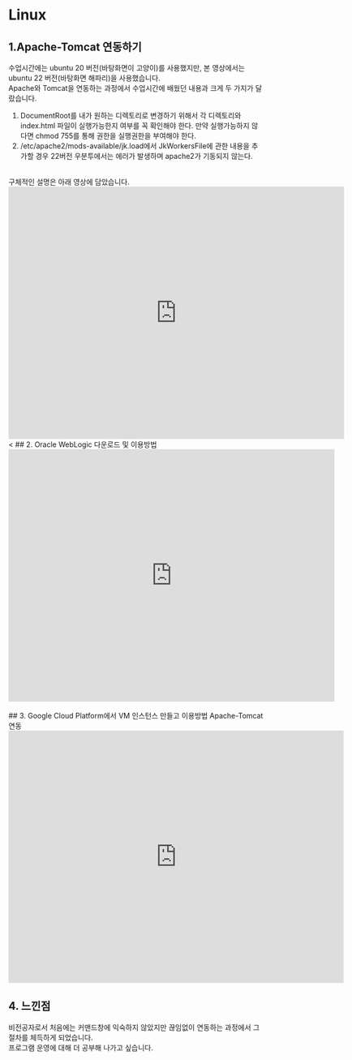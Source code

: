 # Linux<br>

## 1.Apache-Tomcat 연동하기
수업시간에는 ubuntu 20 버전(바탕화면이 고양이)를 사용했지만, 본 영상에서는 ubuntu 22 버전(바탕화면 해파리)을 사용했습니다.<br>
Apache와 Tomcat을 연동하는 과정에서 수업시간에 배웠던 내용과 크게 두 가지가 달랐습니다. <br>
1. DocumentRoot를 내가 원하는 디렉토리로 변경하기 위해서 각 디렉토리와 index.html 파일이 실행가능한지 여부를 꼭 확인해야 한다. 만약 실행가능하지 않다면 chmod 755를 통해 권한을 실행권한을 부여해야 한다. <br>
2. /etc/apache2/mods-available/jk.load에서 JkWorkersFile에 관한 내용을 추가할 경우 22버전 우분투에서는 에러가 발생하며 apache2가 기동되지 않는다.<br>
<br>
구체적인 설명은 아래 영상에 담았습니다.<br>
<iframe width="662" height="498" src="https://www.youtube.com/embed/8DanEIglx8w" title="YouTube video player" frameborder="0" allow="accelerometer; autoplay; clipboard-write; encrypted-media; gyroscope; picture-in-picture" allowfullscreen></iframe>
<br>
<
## 2. Oracle WebLogic 다운로드 및 이용방법

<iframe width="643" height="498" src="https://www.youtube.com/embed/RKCKTC27TAo" title="YouTube video player" frameborder="0" allow="accelerometer; autoplay; clipboard-write; encrypted-media; gyroscope; picture-in-picture" allowfullscreen></iframe>
<br>
<br>
## 3. Google Cloud Platform에서 VM 인스턴스 만들고 이용방법
Apache-Tomcat 연동 <br>
<iframe width="661" height="498" src="https://www.youtube.com/embed/Dm3EKJVTauA" title="YouTube video player" frameborder="0" allow="accelerometer; autoplay; clipboard-write; encrypted-media; gyroscope; picture-in-picture" allowfullscreen></iframe>


## 4. 느낀점
비전공자로서 처음에는 커맨드창에 익숙하지 않았지만 끊임없이 연동하는 과정에서 그 절차를 체득하게 되었습니다. <br>
프로그램 운영에 대해 더 공부해 나가고 싶습니다. <br>


